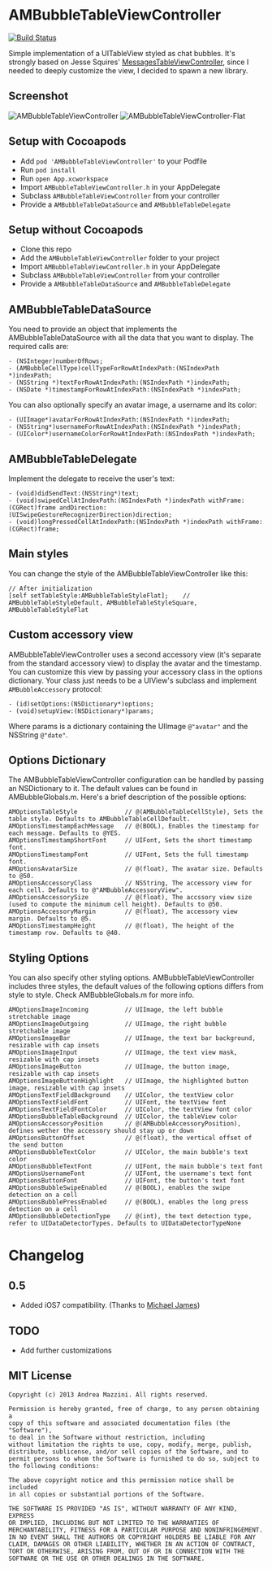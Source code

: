 AMBubbleTableViewController
==================

[![Build Status](https://travis-ci.org/andreamazz/AMBubbleTableView.png)](https://travis-ci.org/andreamazz/AMBubbleTableView)

Simple implementation of a UITableView styled as chat bubbles. It's strongly based on Jesse Squires'  [MessagesTableViewController](https://github.com/jessesquires/MessagesTableViewController), since I needed to deeply customize the view, I decided to spawn a new library.  

Screenshot
--------------------
![AMBubbleTableViewController](http://www.eflatgames.com/github/AMBubbleTableView.png)
![AMBubbleTableViewController-Flat](http://www.eflatgames.com/github/AMBubbleTableView3.png)

Setup with Cocoapods
--------------------
* Add ```pod 'AMBubbleTableViewController'``` to your Podfile
* Run ```pod install```
* Run ```open App.xcworkspace```
* Import ```AMBubbleTableViewController.h``` in your AppDelegate
* Subclass ```AMBubbleTableViewController``` from your controller
* Provide a ```AMBubbleTableDataSource``` and ```AMBubbleTableDelegate```

Setup without Cocoapods
--------------------
* Clone this repo
* Add the ```AMBubbleTableViewController``` folder to your project
* Import ```AMBubbleTableViewController.h``` in your AppDelegate
* Subclass ```AMBubbleTableViewController``` from your controller
* Provide a ```AMBubbleTableDataSource``` and ```AMBubbleTableDelegate```

AMBubbleTableDataSource
--------------------
You need to provide an object that implements the AMBubbleTableDataSource with all the data that you want to display. The required calls are:

```objc
- (NSInteger)numberOfRows;
- (AMBubbleCellType)cellTypeForRowAtIndexPath:(NSIndexPath *)indexPath;
- (NSString *)textForRowAtIndexPath:(NSIndexPath *)indexPath;
- (NSDate *)timestampForRowAtIndexPath:(NSIndexPath *)indexPath;
```

You can also optionally specify an avatar image, a username and its color:

```objc
- (UIImage*)avatarForRowAtIndexPath:(NSIndexPath *)indexPath;
- (NSString*)usernameForRowAtIndexPath:(NSIndexPath *)indexPath;
- (UIColor*)usernameColorForRowAtIndexPath:(NSIndexPath *)indexPath;
```

AMBubbleTableDelegate
--------------------
Implement the delegate to receive the user's text:

```objc
- (void)didSendText:(NSString*)text;
- (void)swipedCellAtIndexPath:(NSIndexPath *)indexPath withFrame:(CGRect)frame andDirection:(UISwipeGestureRecognizerDirection)direction;
- (void)longPressedCellAtIndexPath:(NSIndexPath *)indexPath withFrame:(CGRect)frame;
```

Main styles
--------------------
You can change the style of the AMBubbleTableViewController like this:
```objc
// After initialization
[self setTableStyle:AMBubbleTableStyleFlat];    // AMBubbleTableStyleDefault, AMBubbleTableStyleSquare, AMBubbleTableStyleFlat
```

Custom accessory view
--------------------
AMBubbleTableViewController uses a second accessory view (it's separate from the standard accessory view) to display the avatar and the timestamp. You can customize this view by passing your accessory class in the options dictionary. Your class just needs to be a UIView's subclass and implement ```AMBubbleAccessory``` protocol:

```objc
- (id)setOptions:(NSDictionary*)options;
- (void)setupView:(NSDictionary*)params;
```

Where params is a dictionary containing the UIImage ```@"avatar"``` and the NSString ```@"date"```.

Options Dictionary
--------------------
The AMBubbleTableViewController configuration can be handled by passing an NSDictionary to it. The default values can be found in  AMBubbleGlobals.m. Here's a brief description of the possible options:

```objc
AMOptionsTableStyle             // @(AMBubbleTableCellStyle), Sets the table style. Defaults to AMBubbleTableCellDefault.
AMOptionsTimestampEachMessage   // @(BOOL), Enables the timestamp for each message. Defaults to @YES.
AMOptionsTimestampShortFont     // UIFont, Sets the short timestamp font. 
AMOptionsTimestampFont          // UIFont, Sets the full timestamp font.
AMOptionsAvatarSize             // @(float), The avatar size. Defaults to @50.
AMOptionsAccessoryClass         // NSString, The accessory view for each cell. Defaults to @"AMBubbleAccessoryView".
AMOptionsAccessorySize          // @(float), The accssory view size (used to compute the minimum cell height). Defaults to @50.
AMOptionsAccessoryMargin        // @(float), The accessory view margin. Defaults to @5.
AMOptionsTimestampHeight        // @(float), The height of the timestamp row. Defaults to @40.
```

Styling Options
--------------------
You can also specify other styling options. AMBubbleTableViewController includes three styles, the default values of the following options differs from style to style. Check AMBubbleGlobals.m for more info.

```objc
AMOptionsImageIncoming          // UIImage, the left bubble stretchable image
AMOptionsImageOutgoing          // UIImage, the right bubble stretchable image
AMOptionsImageBar               // UIImage, the text bar background, resizable with cap insets
AMOptionsImageInput             // UIImage, the text view mask, resizable with cap insets
AMOptionsImageButton            // UIImage, the button image, resizable with cap insets
AMOptionsImageButtonHighlight   // UIImage, the highlighted button image, resizable with cap insets
AMOptionsTextFieldBackground    // UIColor, the textView color
AMOptionsTextFieldFont          // UIFont, the textView font
AMOptionsTextFieldFontColor     // UIColor, the textView font color
AMOptionsBubbleTableBackground  // UIColor, the tableView color
AMOptionsAccessoryPosition      // @(AMBubbleAccessoryPosition), defines wether the accessory should stay up or down
AMOptionsButtonOffset           // @(float), the vertical offset of the send button
AMOptionsBubbleTextColor        // UIColor, the main bubble's text color
AMOptionsBubbleTextFont         // UIFont, the main bubble's text font
AMOptionsUsernameFont           // UIFont, the username's text font
AMOptionsButtonFont             // UIFont, the button's text font
AMOptionsBubbleSwipeEnabled     // @(BOOL), enables the swipe detection on a cell
AMOptionsBubblePressEnabled     // @(BOOL), enables the long press detection on a cell
AMOptionsBubbleDetectionType    // @(int), the text detection type, refer to UIDataDetectorTypes. Defaults to UIDataDetectorTypeNone
```

Changelog 
==================

0.5
--------------------
- Added iOS7 compatibility. (Thanks to [Michael James](https://github.com/umjames))


TODO
--------------------
* Add further customizations

MIT License
--------------------
	Copyright (c) 2013 Andrea Mazzini. All rights reserved.

	Permission is hereby granted, free of charge, to any person obtaining a
	copy of this software and associated documentation files (the "Software"),
	to deal in the Software without restriction, including
	without limitation the rights to use, copy, modify, merge, publish,
	distribute, sublicense, and/or sell copies of the Software, and to
	permit persons to whom the Software is furnished to do so, subject to
	the following conditions:

	The above copyright notice and this permission notice shall be included
	in all copies or substantial portions of the Software.

	THE SOFTWARE IS PROVIDED "AS IS", WITHOUT WARRANTY OF ANY KIND, EXPRESS
	OR IMPLIED, INCLUDING BUT NOT LIMITED TO THE WARRANTIES OF
	MERCHANTABILITY, FITNESS FOR A PARTICULAR PURPOSE AND NONINFRINGEMENT.
	IN NO EVENT SHALL THE AUTHORS OR COPYRIGHT HOLDERS BE LIABLE FOR ANY
	CLAIM, DAMAGES OR OTHER LIABILITY, WHETHER IN AN ACTION OF CONTRACT,
	TORT OR OTHERWISE, ARISING FROM, OUT OF OR IN CONNECTION WITH THE
	SOFTWARE OR THE USE OR OTHER DEALINGS IN THE SOFTWARE.